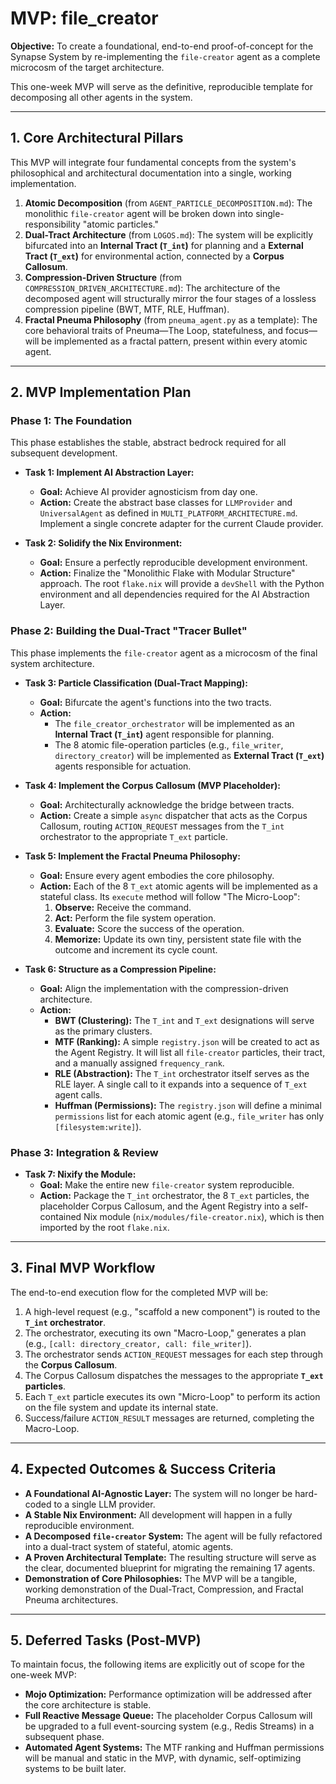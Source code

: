 # MVP: file_creator

**Objective:** To create a foundational, end-to-end proof-of-concept for the Synapse System by re-implementing the `file-creator` agent as a complete microcosm of the target architecture.

This one-week MVP will serve as the definitive, reproducible template for decomposing all other agents in the system.

---

## 1. Core Architectural Pillars

This MVP will integrate four fundamental concepts from the system's philosophical and architectural documentation into a single, working implementation.

1.  **Atomic Decomposition** (from `AGENT_PARTICLE_DECOMPOSITION.md`): The monolithic `file-creator` agent will be broken down into single-responsibility "atomic particles."
2.  **Dual-Tract Architecture** (from `LOGOS.md`): The system will be explicitly bifurcated into an **Internal Tract (`T_int`)** for planning and a **External Tract (`T_ext`)** for environmental action, connected by a **Corpus Callosum**.
3.  **Compression-Driven Structure** (from `COMPRESSION_DRIVEN_ARCHITECTURE.md`): The architecture of the decomposed agent will structurally mirror the four stages of a lossless compression pipeline (BWT, MTF, RLE, Huffman).
4.  **Fractal Pneuma Philosophy** (from `pneuma_agent.py` as a template): The core behavioral traits of Pneuma—The Loop, statefulness, and focus—will be implemented as a fractal pattern, present within every atomic agent.

---

## 2. MVP Implementation Plan 

### Phase 1: The Foundation 
This phase establishes the stable, abstract bedrock required for all subsequent development.

*   **Task 1: Implement AI Abstraction Layer:**
    *   **Goal:** Achieve AI provider agnosticism from day one.
    *   **Action:** Create the abstract base classes for `LLMProvider` and `UniversalAgent` as defined in `MULTI_PLATFORM_ARCHITECTURE.md`. Implement a single concrete adapter for the current Claude provider.

*   **Task 2: Solidify the Nix Environment:**
    *   **Goal:** Ensure a perfectly reproducible development environment.
    *   **Action:** Finalize the "Monolithic Flake with Modular Structure" approach. The root `flake.nix` will provide a `devShell` with the Python environment and all dependencies required for the AI Abstraction Layer.

### Phase 2: Building the Dual-Tract "Tracer Bullet" 

This phase implements the `file-creator` agent as a microcosm of the final system architecture.

*   **Task 3: Particle Classification (Dual-Tract Mapping):**
    *   **Goal:** Bifurcate the agent's functions into the two tracts.
    *   **Action:**
        *   The `file_creator_orchestrator` will be implemented as an **Internal Tract (`T_int`)** agent responsible for planning.
        *   The 8 atomic file-operation particles (e.g., `file_writer`, `directory_creator`) will be implemented as **External Tract (`T_ext`)** agents responsible for actuation.

*   **Task 4: Implement the Corpus Callosum (MVP Placeholder):**
    *   **Goal:** Architecturally acknowledge the bridge between tracts.
    *   **Action:** Create a simple `async` dispatcher that acts as the Corpus Callosum, routing `ACTION_REQUEST` messages from the `T_int` orchestrator to the appropriate `T_ext` particle.

*   **Task 5: Implement the Fractal Pneuma Philosophy:**
    *   **Goal:** Ensure every agent embodies the core philosophy.
    *   **Action:** Each of the 8 `T_ext` atomic agents will be implemented as a stateful class. Its `execute` method will follow "The Micro-Loop":
        1.  **Observe:** Receive the command.
        2.  **Act:** Perform the file system operation.
        3.  **Evaluate:** Score the success of the operation.
        4.  **Memorize:** Update its own tiny, persistent state file with the outcome and increment its cycle count.

*   **Task 6: Structure as a Compression Pipeline:**
    *   **Goal:** Align the implementation with the compression-driven architecture.
    *   **Action:**
        *   **BWT (Clustering):** The `T_int` and `T_ext` designations will serve as the primary clusters.
        *   **MTF (Ranking):** A simple `registry.json` will be created to act as the Agent Registry. It will list all `file-creator` particles, their tract, and a manually assigned `frequency_rank`.
        *   **RLE (Abstraction):** The `T_int` orchestrator itself serves as the RLE layer. A single call to it expands into a sequence of `T_ext` agent calls.
        *   **Huffman (Permissions):** The `registry.json` will define a minimal `permissions` list for each atomic agent (e.g., `file_writer` has only `[filesystem:write]`).

### Phase 3: Integration & Review 

*   **Task 7: Nixify the Module:**
    *   **Goal:** Make the entire new `file-creator` system reproducible.
    *   **Action:** Package the `T_int` orchestrator, the 8 `T_ext` particles, the placeholder Corpus Callosum, and the Agent Registry into a self-contained Nix module (`nix/modules/file-creator.nix`), which is then imported by the root `flake.nix`.

---

## 3. Final MVP Workflow

The end-to-end execution flow for the completed MVP will be:

1.  A high-level request (e.g., "scaffold a new component") is routed to the **`T_int` orchestrator**.
2.  The orchestrator, executing its own "Macro-Loop," generates a plan (e.g., `[call: directory_creator, call: file_writer]`).
3.  The orchestrator sends `ACTION_REQUEST` messages for each step through the **Corpus Callosum**.
4.  The Corpus Callosum dispatches the messages to the appropriate **`T_ext` particles**.
5.  Each `T_ext` particle executes its own "Micro-Loop" to perform its action on the file system and update its internal state.
6.  Success/failure `ACTION_RESULT` messages are returned, completing the Macro-Loop.

---

## 4. Expected Outcomes & Success Criteria

*   **A Foundational AI-Agnostic Layer:** The system will no longer be hard-coded to a single LLM provider.
*   **A Stable Nix Environment:** All development will happen in a fully reproducible environment.
*   **A Decomposed `file-creator` System:** The agent will be fully refactored into a dual-tract system of stateful, atomic agents.
*   **A Proven Architectural Template:** The resulting structure will serve as the clear, documented blueprint for migrating the remaining 17 agents.
*   **Demonstration of Core Philosophies:** The MVP will be a tangible, working demonstration of the Dual-Tract, Compression, and Fractal Pneuma architectures.

---

## 5. Deferred Tasks (Post-MVP)

To maintain focus, the following items are explicitly out of scope for the one-week MVP:

*   **Mojo Optimization:** Performance optimization will be addressed after the core architecture is stable.
*   **Full Reactive Message Queue:** The placeholder Corpus Callosum will be upgraded to a full event-sourcing system (e.g., Redis Streams) in a subsequent phase.
*   **Automated Agent Systems:** The MTF ranking and Huffman permissions will be manual and static in the MVP, with dynamic, self-optimizing systems to be built later.
